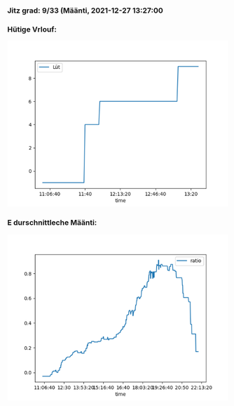 ### Jitz grad: 9/33 (Määnti, 2021-12-27 13:27:00

### Hütige Vrlouf:
![Graph](Today.png)

### E durschnittleche Määnti:
![Graph](Määnti.png)